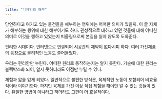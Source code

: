 ```yaml
---
title: "디자인의 해부"
---
```


당연하다고 여기고 있는 물건들을 해부하는 행위에는 어떠한 의미가 있을까. 이 글 자체가 해부하는 행위에 대한 해부이기도 하다. 관성적으로 대하고 있던 것들에 대해 어떠한 의미로 이것을 행하고 있었는지 떠올림으로써 본질을 잃지 않도록 도와준다.

편리한 시대이다. 인터넷으로 연결되어 시공간의 제약이 없다시피 하다. 여러 가전제품의 등장으로 물리적인 노동도 줄어들었다.

우리는 편리함만 누린다. 어떠한 원리로 동작하는지는 알지 못한다. 기술에 대한 원리는 블랙박스화 되어, 알지 못하더라도 이점만 누릴 수 있다.

체험과 앎을 잃게 되었다. 일반적으로 불편한 방식은, 육체적인 노동이 포함되어 비효율적이라 이야기한다. 하지만 육체를 가진 이상 직접 체험을 해야만 알 수 있는 것들이 있다. 유일한 방법이 아니라고 하더라도 그편이 더 효율적이다.
